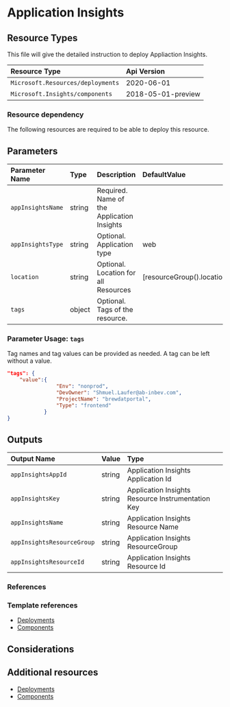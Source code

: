 # Application Insights

## Resource Types

This file will give the detailed instruction to deploy Appliaction Insights.

| Resource Type | Api Version |
| :-- | :-- |
| `Microsoft.Resources/deployments` | 2020-06-01 |
| `Microsoft.Insights/components` | 2018-05-01-preview |



### Resource dependency

The following resources are required to be able to deploy this resource.

## Parameters

| Parameter Name | Type | Description | DefaultValue | Possible values |
| :-- | :-- | :-- | :-- | :-- |
| `appInsightsName` | string | Required. Name of the Application Insights |  |  |
| `appInsightsType` | string | Optional. Application type | web | System.Object[] |
| `location` | string | Optional. Location for all Resources | [resourceGroup().location] |  |
| `tags` | object | Optional. Tags of the resource. |  |  |

### Parameter Usage: `tags`

Tag names and tag values can be provided as needed. A tag can be left without a value.

```json
"tags": {
    "value":{
                "Env": "nonprod",
                "DevOwner": "Shmuel.Laufer@ab-inbev.com",
                "ProjectName": "brewdatportal",
                "Type": "frontend"
            }
}
```

## Outputs

| Output Name | Value | Type |
| :-- | :-- | :-- |
| `appInsightsAppId` | string | Application Insights Application Id |
| `appInsightsKey` | string | Application Insights Resource Instrumentation Key |
| `appInsightsName` | string | Application Insights Resource Name |
| `appInsightsResourceGroup` | string | Application Insights ResourceGroup |
| `appInsightsResourceId` | string | Application Insights Resource Id |

### References

### Template references

- [Deployments](https://docs.microsoft.com/en-us/azure/templates/Microsoft.Resources/2018-02-01/deployments)
- [Components](https://docs.microsoft.com/en-us/azure/templates/Microsoft.Insights/[variables('appInsightsApiVersion')]/components)

## Considerations

## Additional resources

- [Deployments](https://docs.microsoft.com/en-us/azure/templates/Microsoft.Resources/2018-02-01/deployments)
- [Components](https://docs.microsoft.com/en-us/azure/templates/Microsoft.Insights/[variables('appInsightsApiVersion')]/components)